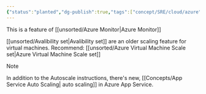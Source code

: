 ```yaml
---
{"status":"planted","dg-publish":true,"tags":["concept/SRE/cloud/azure"],"creation_date":"2024-05-03 18:31","definition":"Autoscale is a service that you can use to automatically add and remove resources according to the load on your application.","ms-learn-url":"https://learn.microsoft.com/en-us/azure/azure-monitor/autoscale/autoscale-overview","permalink":"/concepts/azure-autoscale/","dgPassFrontmatter":true}
---
```



This is a feature of [[unsorted/Azure Monitor\|Azure Monitor]]

[[unsorted/Avalibility set\|Avalibility set]] are an older scaling feature for virtual machines.
Recommend:  [[unsorted/Azure Virtual Machine Scale set\|Azure Virtual Machine Scale set]]

> [!note] 
> In addition to the Autoscale instructions, there's new, [[Concepts/App Service Auto Scaling\| auto scaling]] in Azure App Service. 

